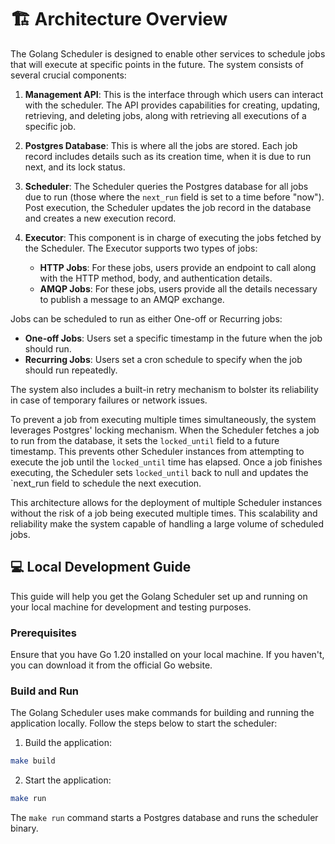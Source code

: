 # 🏗️ Architecture Overview

The Golang Scheduler is designed to enable other services to schedule jobs that will execute at specific points in the future.
The system consists of several crucial components:

1. **Management API**: This is the interface through which users can interact with the scheduler. 
The API provides capabilities for creating, updating, retrieving, and deleting jobs, along with retrieving all executions of a specific job.

2. **Postgres Database**: This is where all the jobs are stored. 
Each job record includes details such as its creation time, when it is due to run next, and its lock status.

3. **Scheduler**: The Scheduler queries the Postgres database for all jobs due to run (those where the `next_run` field is set to a time before "now"). 
Post execution, the Scheduler updates the job record in the database and creates a new execution record.

4. **Executor**: This component is in charge of executing the jobs fetched by the Scheduler. The Executor supports two types of jobs:

   - **HTTP Jobs**: For these jobs, users provide an endpoint to call along with the HTTP method, body, and authentication details.
   - **AMQP Jobs**: For these jobs, users provide all the details necessary to publish a message to an AMQP exchange.

Jobs can be scheduled to run as either One-off or Recurring jobs:

- **One-off Jobs**: Users set a specific timestamp in the future when the job should run.
- **Recurring Jobs**: Users set a cron schedule to specify when the job should run repeatedly.

The system also includes a built-in retry mechanism to bolster its reliability in case of temporary failures or network issues.

To prevent a job from executing multiple times simultaneously, the system leverages Postgres' locking mechanism. 
When the Scheduler fetches a job to run from the database, it sets the `locked_until` field to a future timestamp. 
This prevents other Scheduler instances from attempting to execute the job until the `locked_until` time has elapsed. 
Once a job finishes executing, the Scheduler sets `locked_until` back to null and updates the `next_run field to schedule the next execution.

This architecture allows for the deployment of multiple Scheduler instances without the risk of a job being executed multiple times. 
This scalability and reliability make the system capable of handling a large volume of scheduled jobs.



## 💻 Local Development Guide
This guide will help you get the Golang Scheduler set up and running on your local machine for development and testing purposes.

### Prerequisites
Ensure that you have Go 1.20 installed on your local machine. If you haven't, you can download it from the official Go website.

### Build and Run
The Golang Scheduler uses make commands for building and running the application locally. Follow the steps below to start the scheduler:

1. Build the application: 
```bash
make build
```

2. Start the application: 
```bash
make run
```

The `make run` command starts a Postgres database and runs the scheduler binary.
